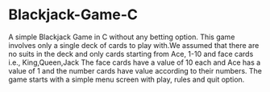 # Blackjack-Game-C
A simple Blackjack Game in C without any betting option.
This game involves only a single deck of cards to play with.We assumed that there are no suits in the deck and only cards starting from Ace, 1-10 and face cards i.e., King,Queen,Jack
The face cards have a value of 10 each and Ace has a value of 1 and the number cards have value according to their numbers.
The game starts with a simple menu screen with play, rules and quit option.
